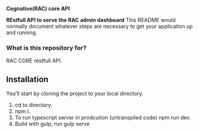 **Cognative(RAC) core API**

**REstfull API to serve the RAC admin dashboard**
This README would normally document whatever steps are necessary to get your application up and running.

### What is this repository for? ###
RAC CORE restfull API.

## Installation


You’ll start by cloning the project to your local directory.

1. cd to directory.
2. npm i.
3. To run typescript server in prodcution (untranspiled code) npm run dev.
4. Build with gulp, run gulp serve

